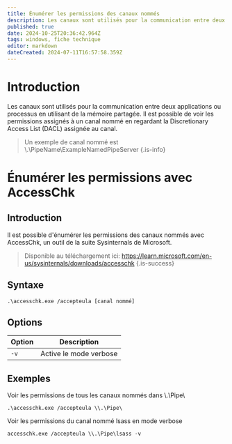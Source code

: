 ```yaml
---
title: Énumérer les permissions des canaux nommés
description: Les canaux sont utilisés pour la communication entre deux applications ou processus en utilisant de la mémoire partagée.
published: true
date: 2024-10-25T20:36:42.964Z
tags: windows, fiche technique
editor: markdown
dateCreated: 2024-07-11T16:57:58.359Z
---
```


# Introduction

Les canaux sont utilisés pour la communication entre deux applications ou processus en utilisant de la mémoire partagée. Il est possible de voir les permissions assignés à un canal nommé en regardant la Discretionary Access List (DACL) assignée au canal.

> Un exemple de canal nommé est \\.\PipeName\\ExampleNamedPipeServer
> {.is-info}

# Énumérer les permissions avec AccessChk

## Introduction

Il est possible d'énumérer les permissions des canaux nommés avec AccessChk, un outil de la suite Sysinternals de Microsoft.

> Disponible au téléchargement ici: https://learn.microsoft.com/en-us/sysinternals/downloads/accesschk
> {.is-success}

## Syntaxe

`.\accesschk.exe /accepteula [canal nommé]`

## Options

| Option | Description            |
| ------ | ---------------------- |
| `-v`   | Active le mode verbose |

## Exemples

Voir les permissions de tous les canaux nommés dans \\.\Pipe\

`.\accesschk.exe /accepteula \\.\Pipe\`

Voir les permissions du canal nommé lsass en mode verbose

`accesschk.exe /accepteula \\.\Pipe\lsass -v`
